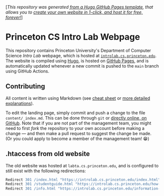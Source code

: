 \[_This repository was generated [from a Hugo GitHub Pages template](https://github.com/jlumbroso/hugo-github-bearblog-template), that allows you to [create your own website in 1-click, and host it for free, forever!](https://github.com/jlumbroso/hugo-github-bearblog-template/generate)_\]

# Princeton CS Intro Lab Webpage

This repository contains Princeton University's Department of Computer Science _Intro Lab_ webpage, which is hosted at [`introlab.cs.princeton.edu`](https://introlab.cs.princeton.edu). The website is compiled using [Hugo](https://gohugo.io/), is hosted on [GitHub Pages](https://pages.github.com/), and is automatically updated whenever a new commit is pushed to the `main` branch using GitHub Actions.

## Contributing

All content is written using Markdown (see [cheat sheet](https://www.markdownguide.org/cheat-sheet/) or [more detailed explanations](https://www.markdownguide.org/)).

To edit the landing page, simply commit and push a change to the file `content/_index.md`. This can be done through `git` or [directly online, on GitHub](https://github.com/PrincetonCS-UCA/intro-lab-website/edit/main/content/_index.md). Note that if you are not part of the management team, you might need to first *fork* the repository to your own account before making a change — and then make a pull request to suggest the change be made. (Or you could apply to become a member of the management team! 😁)

## .htaccess from old website

The old website was hosted at `labta.cs.princeton.edu`, and is configured to still exist with the following redirections:

```apache
Redirect 301 /index.html "https://introlab.cs.princeton.edu/index.html"
Redirect 301 /studentguide.html "https://introlab.cs.princeton.edu/how-to-effectively-use-intro-lab-tas/index.html"
Redirect 301 /info.html "https://introlab.cs.princeton.edu/information-about-becoming-an-intro-lab-ta/index.html"
```